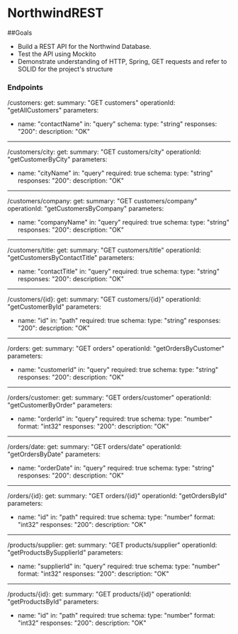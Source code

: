 # NorthwindREST

##Goals
* Build a REST API for the Northwind Database.
* Test the API using Mockito
* Demonstrate understanding of HTTP, Spring, GET requests and refer to SOLID for the project's structure


### Endpoints
/customers:
get:
summary: "GET customers"
operationId: "getAllCustomers"
parameters:
- name: "contactName"
in: "query"
schema:
type: "string"
responses:
"200":
description: "OK"
---
/customers/city:
get:
summary: "GET customers/city"
operationId: "getCustomerByCity"
parameters:
- name: "cityName"
in: "query"
required: true
schema:
type: "string"
responses:
"200":
description: "OK"
---
/customers/company:
get:
summary: "GET customers/company"
operationId: "getCustomersByCompany"
parameters:
- name: "companyName"
in: "query"
required: true
schema:
type: "string"
responses:
"200":
description: "OK"
---
/customers/title:
get:
summary: "GET customers/title"
operationId: "getCustomersByContactTitle"
parameters:
- name: "contactTitle"
in: "query"
required: true
schema:
type: "string"
responses:
"200":
description: "OK"
---
/customers/{id}:
get:
summary: "GET customers/{id}"
operationId: "getCustomerById"
parameters:
- name: "id"
in: "path"
required: true
schema:
type: "string"
responses:
"200":
description: "OK"
---
/orders:
get:
summary: "GET orders"
operationId: "getOrdersByCustomer"
parameters:
- name: "customerId"
in: "query"
required: true
schema:
type: "string"
responses:
"200":
description: "OK"
---
/orders/customer:
get:
summary: "GET orders/customer"
operationId: "getCustomerByOrder"
parameters:
- name: "orderId"
in: "query"
required: true
schema:
type: "number"
format: "int32"
responses:
"200":
description: "OK"
---
/orders/date:
get:
summary: "GET orders/date"
operationId: "getOrdersByDate"
parameters:
- name: "orderDate"
in: "query"
required: true
schema:
type: "string"
responses:
"200":
description: "OK"
---
/orders/{id}:
get:
summary: "GET orders/{id}"
operationId: "getOrdersById"
parameters:
- name: "id"
in: "path"
required: true
schema:
type: "number"
format: "int32"
responses:
"200":
description: "OK"
---
/products/supplier:
get:
summary: "GET products/supplier"
operationId: "getProductsBySupplierId"
parameters:
- name: "supplierId"
in: "query"
required: true
schema:
type: "number"
format: "int32"
responses:
"200":
description: "OK"
---
/products/{id}:
get:
summary: "GET products/{id}"
operationId: "getProductsById"
parameters:
- name: "id"
in: "path"
required: true
schema:
type: "number"
format: "int32"
responses:
"200":
description: "OK"